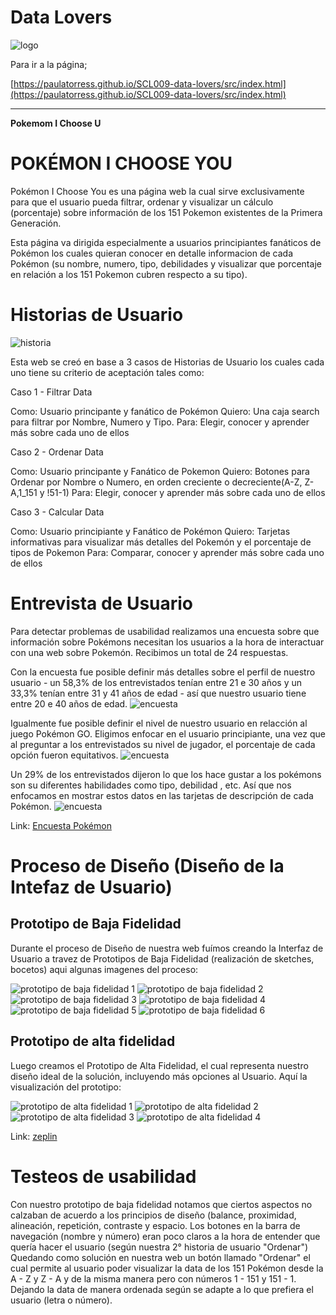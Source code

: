 # Data Lovers
![logo](src/img/logo.jpg) 

Para ir a la página;

[https://paulatorress.github.io/SCL009-data-lovers/src/index.html](https://paulatorress.github.io/SCL009-data-lovers/src/index.html)

***
**Pokemom I Choose U**

# POKÉMON I CHOOSE YOU

Pokémon I Choose You es una página web la cual sirve exclusivamente para que el usuario pueda filtrar, ordenar y visualizar un cálculo (porcentaje) sobre información de los 151 Pokemon existentes de la Primera Generación.

Esta página va dirigida especialmente a usuarios principiantes fanáticos de Pokémon los cuales quieran conocer en detalle informacion de cada Pokémon (su nombre, numero, tipo, debilidades y visualizar que porcentaje en relación a los 151 Pokemon cubren respecto a su tipo).

# Historias de Usuario
![historia](src/img/barra.jpg) 

Esta web se creó en base a 3 casos de Historias de Usuario
los cuales cada uno tiene su criterio de aceptación tales como:

Caso 1 - Filtrar Data

Como: Usuario principante y fanático de Pokémon
Quiero: Una caja search para filtrar por Nombre, Numero y Tipo.
Para: Elegir, conocer y aprender más sobre cada uno de ellos

Caso 2 - Ordenar Data

Como: Usuario principante y Fanático de Pokemon
Quiero: Botones para Ordenar por Nombre o Numero, en orden creciente o decreciente(A-Z, Z-A,1_151 y !51-1)
Para: Elegir, conocer y aprender más sobre cada uno de ellos

Caso 3 - Calcular Data

Como: Usuario principiante y Fanático de Pokémon
Quiero: Tarjetas informativas para visualizar más detalles del Pokemón y el porcentaje de tipos de Pokemon
Para: Comparar, conocer y aprender más sobre cada uno de ellos

# Entrevista de Usuario
Para detectar problemas de usabilidad realizamos una encuesta sobre que información sobre Pokémons
necesitan los usuarios a la hora de interactuar con una web sobre Pokemón. Recibimos un total de 24 respuestas.

Con la encuesta fue posible definir más detalles sobre el perfil de nuestro usuario - un 58,3% de los entrevistados tenían entre 21 e 30 años y un 33,3% tenían entre 31 y 41 años de edad - así que nuestro usuario tiene entre 20 e 40 años de edad.
![encuesta](src/img/edad.jpg) 

Igualmente fue posible definir el nivel de nuestro usuario en relacción al juego Pokémon GO. Eligimos enfocar en el usuario principiante, una vez que al preguntar a los entrevistados su nivel de jugador, el porcentaje de cada opción fueron equitativos. 
![encuesta](src/img/nivel.jpg) 
 
Un 29% de los entrevistados dijeron lo que los hace gustar a los pokémons son su diferentes habilidades como tipo, debilidad , etc. Así que nos enfocamos en mostrar estos datos en las tarjetas de descripción de cada Pokémon.
![encuesta](src/img/gusta.jpg) 


Link:
[Encuesta Pokémon](https://docs.google.com/forms/d/1z3-EKwpr1To573f6QbLjaixxmUusFJKSTBN4tBkBpLc/viewform?edit_requested=true)


# Proceso de Diseño (Diseño de la Intefaz de Usuario)

## Prototipo de Baja Fidelidad

Durante el proceso de Diseño de nuestra web fuímos creando la Interfaz de Usuario a travez 
de Prototipos de Baja Fidelidad (realización de sketches, bocetos) aqui algunas imagenes del
proceso: 

![prototipo de baja fidelidad 1](src/img/prototipo1.jpg) 
![prototipo de baja fidelidad 2](src/img/prototipo2.jpg) 
![prototipo de baja fidelidad 3](src/img/prototipo3.jpg) 
![prototipo de baja fidelidad 4](src/img/prototipo4.jpg) 
![prototipo de baja fidelidad 5](src/img/prototipo5.jpg) 
![prototipo de baja fidelidad 6](src/img/prototipo6.jpg) 

## Prototipo de alta fidelidad

Luego creamos el Prototipo de Alta Fidelidad, el cual representa nuestro diseño ideal de 
la solución, incluyendo más opciones al Usuario.
Aquí la visualización
del prototipo:

![prototipo de alta fidelidad 1](src/img/alta1.jpg) 
![prototipo de alta fidelidad 2](src/img/alta2.jpg) 
![prototipo de alta fidelidad 3](src/img/alta3.jpg) 
![prototipo de alta fidelidad 4](src/img/alta4.jpg) 

Link:
[zeplin](https://zpl.io/V0LKg4K)

# Testeos de usabilidad

Con nuestro prototipo de baja fidelidad notamos que ciertos aspectos no calzaban de acuerdo a los principios de diseño (balance, proximidad, alineación, repetición, contraste y espacio.
Los botones en la barra de navegación (nombre y número) eran poco claros a la hora de entender que quería hacer el usuario (según nuestra 2° historia de usuario "Ordenar")
Quedando como solución en nuestra web un botón llamado "Ordenar" el cual permite al usuario poder visualizar la data de los 151 Pokémon desde la A - Z y Z - A y de la misma manera pero con números 1 - 151 y 151 - 1. Dejando la data de manera ordenada según se adapte a lo que prefiera el usuario (letra o número).
